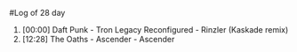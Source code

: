 #Log of 28 day

1. [00:00] Daft Punk - Tron Legacy Reconfigured - Rinzler (Kaskade remix)
1. [12:28] The Oaths - Ascender - Ascender
